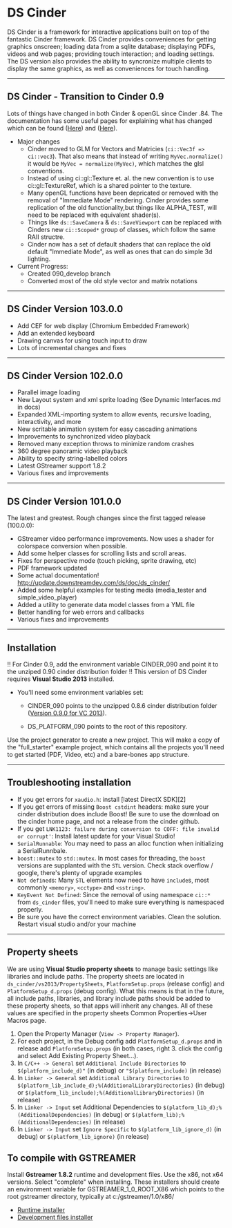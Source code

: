 DS Cinder
=========
DS Cinder is a framework for interactive applications built on top of the fantastic Cinder framework. DS Cinder provides conveniences for getting graphics onscreen; loading data from a sqlite database; displaying PDFs, videos and web pages; providing touch interaction; and loading settings. The DS version also provides the ability to syncronize multiple clients to display the same graphics, as well as conveniences for touch handling.


-----------------------------
DS Cinder - Transition to Cinder 0.9
-----------------------------
Lots of things have changed in both Cinder & openGL since Cinder .84. The documentation has some useful pages for explaining what has changed which can be found ([Here](https://libcinder.org/docs/guides/transition_0_9/index.html)) and ([Here](https://libcinder.org/docs/guides/opengl/index.html)).
- Major changes
    - Cinder moved to GLM for Vectors and Matricies (`ci::Vec3f => ci::vec3`). That also means that instead of writing `MyVec.normalize()` it would be `MyVec = normalize(MyVec)`, which matches the glsl conventions.
    - Instead of using ci::gl::Texture et. al. the new convention is to use ci::gl::TextureRef, which is a shared pointer to the texture.
    - Many openGL functions have been depricated or removed with the removal of "Immediate Mode" rendering. Cinder provides some replication of the old functionality,but things like ALPHA_TEST, will need to be replaced with equivalent shader(s).
    - Things like `ds::SaveCamera` & `ds::SaveViewport` can be replaced with Cinders new `ci::Scoped*` group of classes, which follow the same RAII structre.
    - Cinder now has a set of default shaders that can replace the old default "Immediate Mode", as well as ones that can do simple 3d lighting.
- Current Progress:
    - Created 090_develop branch
    - Converted most of the old style vector and matrix notations

-----------------------------
DS Cinder Version 103.0.0
-----------------------------

- Add CEF for web display (Chromium Embedded Framework)
- Add an extended keyboard
- Drawing canvas for using touch input to draw
- Lots of incremental changes and fixes

-----------------------------
DS Cinder Version 102.0.0
-----------------------------

- Parallel image loading
- New Layout system and xml sprite loading (See Dynamic Interfaces.md in docs)
- Expanded XML-importing system to allow events, recursive loading, interactivity, and more
- New scritable animation system for easy cascading animations
- Improvements to synchronized video playback
- Removed many exception throws to minimize random crashes
- 360 degree panoramic video playback
- Ability to specify string-labelled colors
- Latest GStreamer support 1.8.2
- Various fixes and improvements

-----------------------------
DS Cinder Version 101.0.0
-----------------------------
The latest and greatest. Rough changes since the first tagged release (100.0.0):

- GStreamer video performance improvements. Now uses a shader for colorspace conversion when possible.
- Add some helper classes for scrolling lists and scroll areas.
- Fixes for perspective mode (touch picking, sprite drawing, etc)
- PDF framework updated
- Some actual documentation! http://update.downstreamdev.com/ds/doc/ds_cinder/
- Added some helpful examples for testing media (media_tester and simple_video_player)
- Added a utility to generate data model classes from a YML file
- Better handling for web errors and callbacks
- Various fixes and improvements

----------

Installation
------------
!! For Cinder 0.9, add the environment variable CINDER_090 and point it to the unziped 0.90 cinder distribution folder !!
This version of DS Cinder requires **Visual Studio 2013** installed.

-  You'll need some environment variables set:
   - CINDER_090 points to the unzipped 0.8.6 cinder distribution folder ([Version 0.9.0 for VC 2013](https://libcinder.org/static/releases/cinder_0.9.0_vc2013.zip)).

   - DS_PLATFORM_090 points to the root of this repository.


Use the project generator to create a new project. This will make a copy of the "full_starter" example project, which contains all the projects you'll need to get started (PDF, Video, etc) and a bare-bones app structure.

----------

Troubleshooting installation
--------------------------------

 - If you get errors for `xaudio.h`: install [latest DirectX SDK][2]
 - If you get errors of missing `Boost cstdint` headers: make sure your cinder distribution does include Boost! Be sure to use the download on the cinder home page, and not a release from the cinder github.
 - If you get `LNK1123: failure during conversion to COFF: file invalid or corrupt'`: Install latest update for your Visual Studio!
 - `SerialRunnable`: You may need to pass an alloc function when initializing a SerialRunnbale.
 - `boost::mutex` to `std::mutex`. In most cases for threading, the `boost` versions are supplanted with the `STL` version. Check stack overflow / google, there's plenty of upgrade examples
 - `Not defined`s: Many `STL` elements now need to have `include`s, most commonly `<memory>`, `<cctype>` and `<sstring>`.
 - `KeyEvent Not Defined`: Since the removal of using namespace `ci::*` from `ds_cinder` files, you'll need to make sure everything is namespaced properly.
 - Be sure you have the correct environment variables. Clean the solution. Restart visual studio and/or your machine

----------


Property sheets
---------------

We are using **Visual Studio property sheets** to manage basic settings like libraries and include paths. The property sheets are located in `ds_cinder/vs2013/PropertySheets`, `PlatformSetup.props` (release config) and `PlatformSetup_d.props` (debug config).  What this means is that in the future, all include paths, libraries, and library include paths should be added to these property sheets, so that apps will inherit any changes.  All of these values are specified in the property sheets Common Properties->User Macros page.

 1. Open the Property Manager (`View -> Property Manager`).
 2. For each project, in the Debug config add `PlatformSetup_d.props` and in release add `PlatformSetup.props` (in both cases, right  3. click the config and select Add Existing Property Sheet...).
 4. In `C/C++ -> General` set `Additional Include Directories` to `$(platform_include_d)"` (in debug) or `"$(platform_include)` (in release)
 5. In `Linker -> General` set `Additional Library Directories` to `$(platform_lib_include_d);%(AdditionalLibraryDirectories)` (in debug) or `$(platform_lib_include);%(AdditionalLibraryDirectories)` (in release)
 6. In `Linker -> Input` set Additional Dependencies to `$(platform_lib_d);%(AdditionalDependencies)` (in debug) or `$(platform_lib);%(AdditionalDependencies)` (in release)
 7. In `Linker -> Input` set `Ignore Specific` to `$(platform_lib_ignore_d)` (in debug) or `$(platform_lib_ignore)` (in release)



To compile with GSTREAMER
-------------------------

Install **Gstreamer 1.8.2** runtime and development files. Use the x86, not x64 versions. Select "complete" when installing. These installers should create an environment variable for GSTREAMER_1_0_ROOT_X86 which points to the root gstreamer directory, typically at c:/gstreamer/1.0/x86/
  - [Runtime installer](http://gstreamer.freedesktop.org/data/pkg/windows/1.8.2/gstreamer-1.0-x86-1.8.2.msi)
  - [Development files installer](http://gstreamer.freedesktop.org/data/pkg/windows/1.8.2/gstreamer-1.0-devel-x86-1.8.2.msi)


